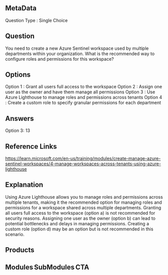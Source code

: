 ## MetaData
Question Type : Single Choice

## Question
You need to create a new Azure Sentinel workspace used by multiple departments within your organization. What is the recommended way to configure roles and permissions for this workspace?

## Options
Option 1 : Grant all users full access to the workspace 
Option 2 : Assign one user as the owner and have them manage all permissions 
Option 3 : Use Azure Lighthouse to manage roles and permissions across tenants 
Option 4 : Create a custom role to specify granular permissions for each department  

## Answers
Option 3:  13

## Reference Links
 https://learn.microsoft.com/en-us/training/modules/create-manage-azure-sentinel-workspaces/4-manage-workspaces-across-tenants-using-azure-lighthouse
 
## Explanation
 Using Azure Lighthouse allows you to manage roles and permissions across multiple tenants, making it the recommended option for managing roles and permissions for a workspace shared across multiple departments. Granting all users full access to the workspace (option a) is not recommended for security reasons. Assigning one user as the owner (option b) can lead to potential bottlenecks and delays in managing permissions. Creating a custom role (option d) may be an option but is not recommended in this scenario. 

## Products 


## Modules SubModules CTA 